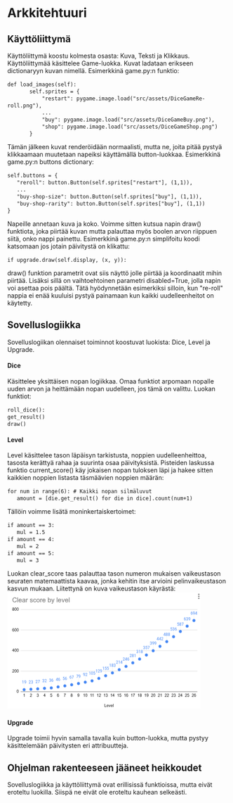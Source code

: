 # Arkkitehtuuri

## Käyttöliittymä
Käyttöliittymä koostu kolmesta osasta: Kuva, Teksti ja Klikkaus.
Käyttöliittymää käsittelee Game-luokka.
Kuvat ladataan erikseen dictionaryyn kuvan nimellä. Esimerkkinä game.py:n funktio:
```
def load_images(self):
       self.sprites = {
           "restart": pygame.image.load("src/assets/DiceGameRe-roll.png"),
           ...
           "buy": pygame.image.load("src/assets/DiceGameBuy.png"),
           "shop": pygame.image.load("src/assets/DiceGameShop.png")
       }
```

Tämän jälkeen kuvat renderöidään normaalisti, mutta ne, joita pitää pystyä klikkaamaan muutetaan napeiksi käyttämällä button-luokkaa. Esimerkkinä game.py:n buttons dictionary:
```
self.buttons = {
   "reroll": button.Button(self.sprites["restart"], (1,1)),
   ...
   "buy-shop-size": button.Button(self.sprites["buy"], (1,1)),
   "buy-shop-rarity": button.Button(self.sprites["buy"], (1,1))
}
```
Napeille annetaan kuva ja koko. Voimme sitten kutsua napin draw() funktiota, joka piirtää kuvan mutta palauttaa myös boolen arvon riippuen siitä, onko nappi painettu. Esimerkkinä game.py:n simplifoitu koodi katsomaan jos jotain päivitystä on klikattu:
```
if upgrade.draw(self.display, (x, y)):
```
draw() funktion parametrit ovat siis näyttö jolle piirtää ja koordinaatit mihin piirtää. Lisäksi sillä on vaihtoehtoinen parametri disabled=True, jolla napin voi asettaa pois päältä. Tätä hyödynnetään esimerkiksi silloin, kun "re-roll" nappia ei enää kuuluisi pystyä painamaan kun kaikki uudelleenheitot on käytetty.

## Sovelluslogiikka
Sovelluslogiikan olennaiset toiminnot koostuvat luokista: Dice, Level ja Upgrade.

#### Dice
Käsittelee yksittäisen nopan logiikkaa. Omaa funktiot arpomaan nopalle uuden arvon ja heittämään nopan uudelleen, jos tämä on valittu. Luokan funktiot:
```
roll_dice():
get_result()
draw()
```

#### Level
Level käsittelee tason läpäisyn tarkistusta, noppien uudelleenheittoa, tasosta kerättyä rahaa ja suurinta osaa päivityksistä. Pisteiden laskussa funktio current_score() käy jokaisen nopan tuloksen läpi ja hakee sitten kaikkien noppien listasta täsmäävien noppien määrän:
```
for num in range(6): # Kaikki nopan silmäluvut
   amount = [die.get_result() for die in dice].count(num+1)
```
Tällöin voimme lisätä moninkertaiskertoimet:
```
if amount == 3:
   mul = 1.5
if amount == 4:
   mul = 2
if amount == 5:
   mul = 3
```
Luokan clear_score taas palauttaa tason numeron mukaisen vaikeustason seuraten matemaattista kaavaa, jonka kehitin itse arvioini pelinvaikeustason kasvun mukaan. Liitettynä on kuva vaikeustason käyrästä:
![Käyrä](../images/ClearScoreChart.png)


#### Upgrade
Upgrade toimii hyvin samalla tavalla kuin button-luokka, mutta pystyy käsittelemään päivitysten eri attribuutteja.

## Ohjelman rakenteeseen jääneet heikkoudet
Sovelluslogiikka ja käyttöliittymä ovat erillisissä funktioissa, mutta eivät eroteltu luokilla. Siispä ne eivät ole eroteltu kauhean selkeästi.